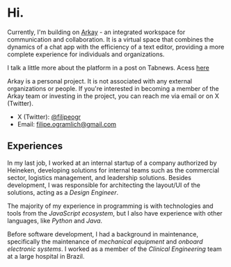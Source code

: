 # Hi.
Currently, I'm building on [Arkay](https://arkay.app/) - an integrated workspace for communication and collaboration. It is a virtual space that combines the dynamics of a chat app with the efficiency of a text editor, providing a more complete experience for individuals and organizations.

I talk a little more about the platform in a post on Tabnews. Acess [here](https://www.tabnews.com.br/filipeogr/pitch-arkay-comunicacao-e-colaboracao-para-o-dia-a-dia)

Arkay is a personal project. It is not associated with any external organizations or people. If you're interested in becoming a member of the Arkay team or investing in the project, you can reach me via email or on X (Twitter).

- X (Twitter): [@filipeogr](https://x.com/filipeogr)
- Email: filipe.ogramlich@gmail.com

## Experiences
In my last job, I worked at an internal startup of a company authorized by Heineken, developing solutions for internal teams such as the commercial sector, logistics management, and leadership solutions. Besides development, I was responsible for architecting the layout/UI of the solutions, acting as a *Design Engineer*.

The majority of my experience in programming is with technologies and tools from the *JavaScript ecosystem*, but I also have experience with other languages, like *Python* and *Java*.

Before software development, I had a background in maintenance, specifically the maintenance of *mechanical equipment* and *onboard electronic systems*. I worked as a member of the *Clinical Engineering* team at a large hospital in Brazil.
